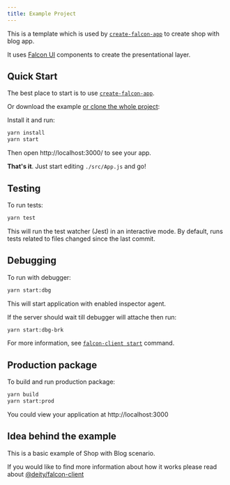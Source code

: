 ```yaml
---
title: Example Project
---
```


This is a template which is used by [`create-falcon-app`](https://github.com/deity-io/falcon/tree/master/packages/create-falcon-app) to create shop with blog app.

It uses [Falcon UI](https://github.com/deity-io/falcon/tree/master/packages/falcon-ui) components to create the presentational layer.

## Quick Start

The best place to start is to use [`create-falcon-app`](getting-started/installation.md).

Or download the example [or clone the whole project](https://github.com/deity-io/falcon.git):

Install it and run:

```bash
yarn install
yarn start
```

Then open http://localhost:3000/ to see your app.

**That's it**. Just start editing `./src/App.js` and go!

## Testing

To run tests:

```bash
yarn test
```

This will run the test watcher (Jest) in an interactive mode. By default, runs tests related to files changed since the last commit.

## Debugging

To run with debugger:

```bash
yarn start:dbg
```

This will start application with enabled inspector agent.

If the server should wait till debugger will attache then run:

```bash
yarn start:dbg-brk
```

For more information, see [`falcon-client start`](/docs/falcon-v1/falcon-client/basics#exposed-commands) command.

## Production package

To build and run production package:

```bash
yarn build
yarn start:prod
```

You could view your application at http://localhost:3000

## Idea behind the example

This is a basic example of Shop with Blog scenario.

If you would like to find more information about how it works please read about [@deity/falcon-client](/docs/falcon-v1/falcon-client/basics)
